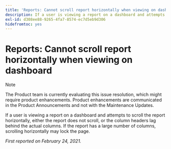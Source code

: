```yaml
---
title: 'Reports: Cannot scroll report horizontally when viewing on dashboard'
description: If a user is viewing a report on a dashboard and attempts to scroll the report horizontally, either the report does not scroll, or the column headers lag behind the actual columns. If the report has a large number of columns, scrolling horizontally may lock the page.
exl-id: d308ee88-9265-4fa7-8574-ec7d5eb9d306
hidefromtoc: yes
---
```

# Reports: Cannot scroll report horizontally when viewing on dashboard

>[!NOTE]
>
>The Product team is currently evaluating this issue resolution, which might require product enhancements. Product enhancements are communicated in the Product Announcements and not with the Maintenance Updates.

If a user is viewing a report on a dashboard and attempts to scroll the report horizontally, either the report does not scroll, or the column headers lag behind the actual columns. If the report has a large number of columns, scrolling horizontally may lock the page.

_First reported on February 24, 2021._
